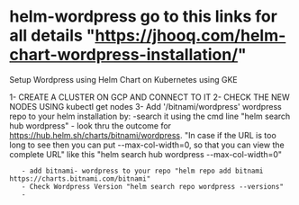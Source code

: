 # helm-wordpress    go to this links for all details "https://jhooq.com/helm-chart-wordpress-installation/"
Setup Wordpress using Helm Chart on Kubernetes using GKE

1- CREATE A CLUSTER ON GCP AND CONNECT TO IT 
2- CHECK THE NEW NODES USING kubectl get nodes
3- Add '/bitnami/wordpress' wordpress repo to your helm installation by:
       -search it using the cmd line "helm search hub wordpress"
       - look thru the outcome for https://hub.helm.sh/charts/bitnami/wordpress. "In case if the URL is too long to see then you can put --max-col-width=0, so that you can view the complete URL" like this "helm search hub wordpress  --max-col-width=0"

       - add bitnami- wordpress to your repo "helm repo add bitnami https://charts.bitnami.com/bitnami"
       - Check Wordpress Version "helm search repo wordpress --versions"
       - 




